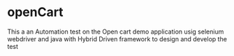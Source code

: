 # openCart
This a an Automation test on the Open cart demo application usig selenium webdriver and java with Hybrid Driven framework to design and develop the test

